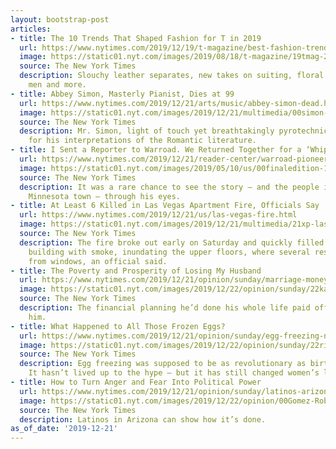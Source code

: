 ```yaml
---
layout: bootstrap-post
articles:
- title: The 10 Trends That Shaped Fashion for T in 2019
  url: https://www.nytimes.com/2019/12/19/t-magazine/best-fashion-trends.html
  image: https://static01.nyt.com/images/2019/08/18/t-magazine/19tmag-2019fashion-loewe/19tmag-2019fashion-loewe-facebookJumbo-v2.jpg
  source: The New York Times
  description: Slouchy leather separates, new takes on suiting, floral prints for
    men and more.
- title: Abbey Simon, Masterly Pianist, Dies at 99
  url: https://www.nytimes.com/2019/12/21/arts/music/abbey-simon-dead.html
  image: https://static01.nyt.com/images/2019/12/21/multimedia/00simon-abbey/00simon-abbey-facebookJumbo.jpg
  source: The New York Times
  description: Mr. Simon, light of touch yet breathtakingly pyrotechnic, was known
    for his interpretations of the Romantic literature.
- title: I Sent a Reporter to Warroad. We Returned Together for a ‘Whip’ Around Town.
  url: https://www.nytimes.com/2019/12/21/reader-center/warroad-pioneer-reporting.html
  image: https://static01.nyt.com/images/2019/05/10/us/00finaledition-10/merlin_154655169_9ca7f1af-6f58-467f-aedc-151d2398b2b6-facebookJumbo.jpg
  source: The New York Times
  description: It was a rare chance to see the story — and the people in this small
    Minnesota town — through his eyes.
- title: At Least 6 Killed in Las Vegas Apartment Fire, Officials Say
  url: https://www.nytimes.com/2019/12/21/us/las-vegas-fire.html
  image: https://static01.nyt.com/images/2019/12/21/multimedia/21xp-lasvegas/21xp-lasvegas-facebookJumbo.jpg
  source: The New York Times
  description: The fire broke out early on Saturday and quickly filled the three-story
    building with smoke, inundating the upper floors, where several residents jumped
    from windows, an official said.
- title: The Poverty and Prosperity of Losing My Husband
  url: https://www.nytimes.com/2019/12/21/opinion/sunday/marriage-money-death.html
  image: https://static01.nyt.com/images/2019/12/22/opinion/sunday/22kaplan/22kaplan-facebookJumbo.jpg
  source: The New York Times
  description: The financial planning he’d done his whole life paid off — to me, not
    him.
- title: What Happened to All Those Frozen Eggs?
  url: https://www.nytimes.com/2019/12/21/opinion/sunday/egg-freezing-numbers.html
  image: https://static01.nyt.com/images/2019/12/22/opinion/sunday/22richard/22richard-facebookJumbo.jpg
  source: The New York Times
  description: Egg freezing was supposed to be as revolutionary as birth control.
    It hasn’t lived up to the hype — but it has still changed women’s lives.
- title: How to Turn Anger and Fear Into Political Power
  url: https://www.nytimes.com/2019/12/21/opinion/sunday/latinos-arizona-battleground.html
  image: https://static01.nyt.com/images/2019/12/22/opinion/00Gomez-Robles7/00Gomez-Robles7-facebookJumbo.jpg
  source: The New York Times
  description: Latinos in Arizona can show how it’s done.
as_of_date: '2019-12-21'
---
```


